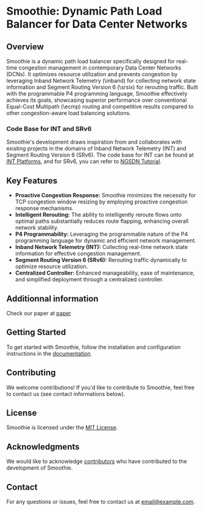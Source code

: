 # Smoothie: Dynamic Path Load Balancer for Data Center Networks

## Overview

Smoothie is a dynamic path load balancer specifically designed for real-time congestion management in contemporary Data Center Networks (DCNs). It optimizes resource utilization and prevents congestion by leveraging Inband Network Telemetry (\inband) for collecting network state information and Segment Routing Version 6 (\srsix) for rerouting traffic. Built with the programmable P4 programming language, Smoothie effectively achieves its goals, showcasing superior performance over conventional Equal-Cost Multipath (\ecmp) routing and competitive results compared to other congestion-aware load balancing solutions.

### Code Base for INT and SRv6

Smoothie's development draws inspiration from and collaborates with existing projects in the domains of Inband Network Telemetry (INT) and Segment Routing Version 6 (SRv6). The code base for INT can be found at [INT Platforms](https://github.com/GEANT-DataPlaneProgramming/int-platforms), and for SRv6, you can refer to [NGSDN Tutorial](https://github.com/opennetworkinglab/ngsdn-tutorial).

## Key Features

- **Proactive Congestion Response:** Smoothie minimizes the necessity for TCP congestion window resizing by employing proactive congestion response mechanisms.
- **Intelligent Rerouting:** The ability to intelligently reroute flows onto optimal paths substantially reduces route flapping, enhancing overall network stability.
- **P4 Programmability:** Leveraging the programmable nature of the P4 programming language for dynamic and efficient network management.
- **Inband Network Telemetry (INT):** Collecting real-time network state information for effective congestion management.
- **Segment Routing Version 6 (SRv6):** Rerouting traffic dynamically to optimize resource utilization.
- **Centralized Controller:** Enhanced manageability, ease of maintenance, and simplified deployment through a centralized controller.

## Additionnal information

Check our paper at [paper](link-to-paper)

## Getting Started

To get started with Smoothie, follow the installation and configuration instructions in the [documentation](link-to-documentation).

## Contributing

We welcome contributions! If you'd like to contribute to Smoothie, feel free to contact us (see contact informations below).

## License

Smoothie is licensed under the [MIT License](link-to-license).

## Acknowledgments

We would like to acknowledge [contributors](https://scholar.google.com/citations?user=NFa1AfIAAAAJ&hl=en) who have contributed to the development of Smoothie.

## Contact

For any questions or issues, feel free to contact us at [email@example.com](mailto:lchampagne@uliege.be).